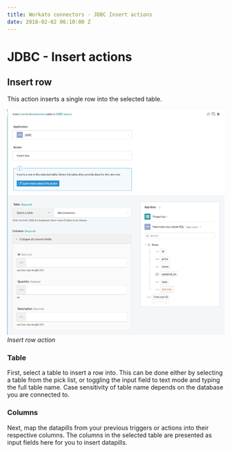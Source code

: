 ```yaml
---
title: Workato connectors - JDBC Insert actions
date: 2018-02-02 06:10:00 Z
---
```


# JDBC - Insert actions

## Insert row
This action inserts a single row into the selected table.

![Insert row action](/assets/images/jdbc/insert-row-action.png)
*Insert row action*

### Table
First, select a table to insert a row into. This can be done either by selecting a table from the pick list, or toggling the input field to text mode and typing the full table name. Case sensitivity of table name depends on the database you are connected to.

### Columns
Next, map the datapills from your previous triggers or actions into their respective columns. The columns in the selected table are presented as input fields here for you to insert datapills.
